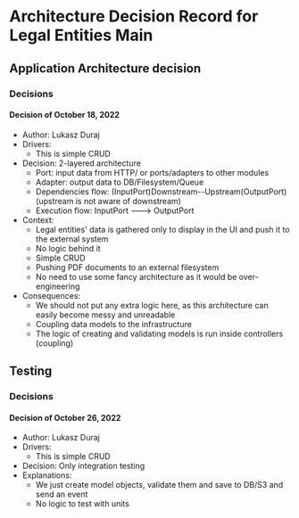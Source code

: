 # Architecture Decision Record for Legal Entities Main

## Application Architecture decision

### Decisions

#### Decision of October 18, 2022

* Author: Lukasz Duraj
* Drivers:
    * This is simple CRUD
* Decision: 2-layered architecture
    - Port: input data from HTTP/ or ports/adapters to other modules
    - Adapter: output data to DB/Filesystem/Queue
    - Dependencies flow: (InputPort)Downstream--Upstream(OutputPort) (upstream is not aware of downstream)
    - Execution flow: InputPort ---> OutputPort
* Context:
    - Legal entities' data is gathered only to display in the UI and push it to the external system
    - No logic behind it
    - Simple CRUD
    - Pushing PDF documents to an external filesystem
    - No need to use some fancy architecture as it would be over-engineering
* Consequences:
    * We should not put any extra logic here, as this architecture can easily become messy and unreadable
    * Coupling data models to the infrastructure
    * The logic of creating and validating models is run inside controllers (coupling)

## Testing

### Decisions

#### Decision of October 26, 2022

* Author: Lukasz Duraj
* Drivers:
    * This is simple CRUD
* Decision: Only integration testing
* Explanations:
    - We just create model objects, validate them and save to DB/S3 and send an event
    - No logic to test with units